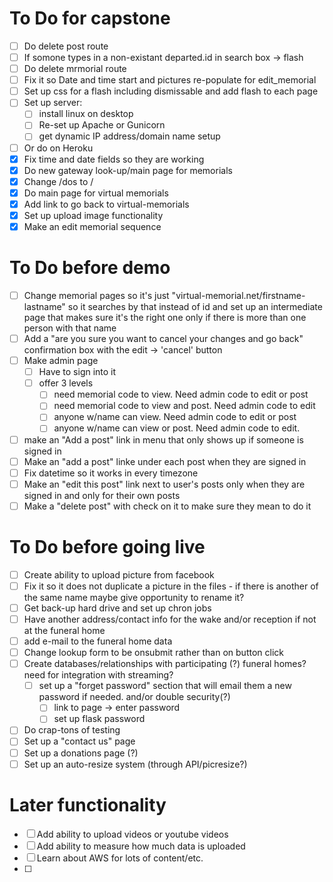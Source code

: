 

# To Do for capstone
- [ ] Do delete post route
- [ ] If somone types in a non-existant departed.id in search box -> flash
- [ ] Do delete mrmorial route
- [ ] Fix it so Date and time start and pictures re-populate for edit_memorial
- [ ] Set up css for a flash including dismissable and add flash to each page
- [ ] Set up server:
  - [ ] install linux on desktop
  - [ ] Re-set up Apache or Gunicorn
  - [ ] get dynamic IP address/domain name setup
- [ ] Or do on Heroku
- [x] Fix time and date fields so they are working
- [x] Do new gateway look-up/main page for memorials
- [x] Change /dos to /
- [x] Do main page for virtual memorials
- [x] Add link to go back to virtual-memorials
- [x] Set up upload image functionality
- [x] Make an edit memorial sequence

# To Do before demo
- [ ] Change memorial pages so it's just "virtual-memorial.net/firstname-lastname" so it searches by that instead of id and set up an intermediate page that makes sure it's the right one only if there is more than one person with that name
- [ ] Add a "are you sure you want to cancel your changes and go back" confirmation box with the edit -> 'cancel' button
- [ ] Make admin page
    - [ ] Have to sign into it
    - [ ] offer 3 levels
        - [ ] need memorial code to view.  Need admin code to edit or post
        - [ ] need memorial code to view and post.  Need admin code to edit
        - [ ] anyone w/name can view.  Need admin code to edit or post
        - [ ] anyone w/name can view or post.  Need admin code to edit.
- [ ] make an "Add a post" link in menu that only shows up if someone is signed in
- [ ] Make an "add a post" linke under each post when they are signed in
- [ ] Fix datetime so it works in every timezone
- [ ] Make an "edit this post" link next to user's posts only when they are signed in and only for their own posts
- [ ] Make a "delete post" with check on it to make sure they mean to do it

# To Do before going live
- [ ] Create ability to upload picture from facebook
- [ ] Fix it so it does not duplicate a picture in the files - if there is another of the same name maybe give opportunity to rename it?
- [ ] Get back-up hard drive and set up chron jobs
- [ ] Have another address/contact info for the wake and/or reception if not at the funeral home
- [ ] add e-mail to the funeral home data
- [ ] Change lookup form to be onsubmit rather than on button click
- [ ] Create databases/relationships with participating (?) funeral homes? need for integration with streaming?
  - [ ] set up a "forget password" section that will email them a new password if needed.  and/or double security(?)
    - [ ] link to page -> enter password
    - [ ] set up flask password
- [ ] Do crap-tons of testing
- [ ] Set up a "contact us" page
- [ ] Set up a donations page (?)
- [ ] Set up an auto-resize system (through API/picresize?)

# Later functionality
- [ ] Add ability to upload videos or youtube videos
- [ ] Add ability to measure how much data is uploaded
- [ ] Learn about AWS for lots of content/etc.
- [ ] 